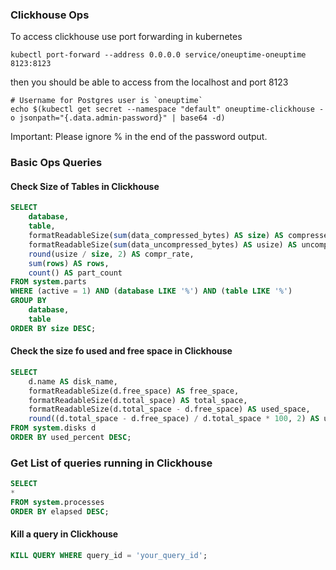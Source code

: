 ### Clickhouse Ops

To access clickhouse use port forwarding in kubernetes

```
kubectl port-forward --address 0.0.0.0 service/oneuptime-oneuptime 8123:8123
```

then you should be able to access from the localhost and port 8123

```
# Username for Postgres user is `oneuptime`
echo $(kubectl get secret --namespace "default" oneuptime-clickhouse -o jsonpath="{.data.admin-password}" | base64 -d)
```

Important: Please ignore % in the end of the password output. 


### Basic Ops Queries
 

#### Check Size of Tables in Clickhouse

```sql
SELECT
    database,
    table,
    formatReadableSize(sum(data_compressed_bytes) AS size) AS compressed,
    formatReadableSize(sum(data_uncompressed_bytes) AS usize) AS uncompressed,
    round(usize / size, 2) AS compr_rate,
    sum(rows) AS rows,
    count() AS part_count
FROM system.parts
WHERE (active = 1) AND (database LIKE '%') AND (table LIKE '%')
GROUP BY
    database,
    table
ORDER BY size DESC;
```


#### Check the size fo used and free space in Clickhouse

```sql
SELECT
    d.name AS disk_name,
    formatReadableSize(d.free_space) AS free_space,
    formatReadableSize(d.total_space) AS total_space,
    formatReadableSize(d.total_space - d.free_space) AS used_space,
    round((d.total_space - d.free_space) / d.total_space * 100, 2) AS used_percent
FROM system.disks d
ORDER BY used_percent DESC;
```


### Get List of queries running in Clickhouse

```sql
SELECT
*
FROM system.processes
ORDER BY elapsed DESC;
```

#### Kill a query in Clickhouse

```sql
KILL QUERY WHERE query_id = 'your_query_id';
```